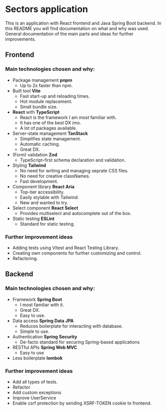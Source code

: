 # Sectors application
This is an application with React frontend and Java Spring Boot backend.
In this README you will find documentation on what and why was used. General documentation of the main parts and ideas for further improvements.

## Frontend
### Main technologies chosen and why:
- Package management **pnpm**
  	- Up to 2x faster than npm.
- Built tool **Vite**
  	- Fast start-up and reloading times.
  	- Hot module replacement.
  	- Small bundle size.
- **React** with **TypeScript**
  - React is the framework I am most familiar with.
  - It has one of the best DX imo.
  - A lot of packages available.
- Server-state management **TanStack**
  - Simplifies state management.
  - Automatic caching.
  - Great DX.
- (Form) validation **Zod**
  - TypeScript-first schema declaration and validation.
- Styling **Tailwind**
  - No need for writing and managing seprate CSS files.
  - No need for creative classNames.
  - Fast development.
- Component library **React Aria**
  - Top-tier accessibility.
  - Easily stylable with Tailwind.
  - New and wanted to try.
- Select component **React Select**
  - Provides multiselect and autocomplete out of the box.
- Static testing **ESLint**
  - Standard for static testing.
### Further improvement ideas
- Adding tests using Vitest and React Testing Library.
- Creating own components for further customizing and control.
- Refactoring.

## Backend
### Main technologies chosen and why:
- Framework **Spring Boot**
  - I most familiar with it.
  - Great DX.
  - Easy to use.
- Data access **Spring Data JPA**
  - Reduces boilerplate for interacting with database.
  - Simple to use.
- Authentication **Spring Security**
  - De-facto standard for securing Spring-based applications
- RESTful APIs **Spring Web MVC**
  - Easy to use
- Less boilerplate **lombok**
### Further improvement ideas
- Add all types of tests.
- Refactor
- Add custom exceptions
- Improve UserService 
- Enable csrf protection by sending XSRF-TOKEN cookie to frontend.
